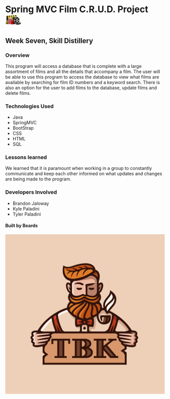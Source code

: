 # Spring MVC Film C.R.U.D. Project  &nbsp;&nbsp;&nbsp;&nbsp;&nbsp;&nbsp; ![movies](movie.png) #

## Week Seven, Skill Distillery ##

### Overview ###
This program will access a database that is complete with a large assortment of films and all the details that accompany a film. The user will be able to use this program to access the database to view what films are available by searching for film ID numbers and a keyword search. There is also an option for the user to add films to the database, update films and delete films. 

### Technologies Used ###
* Java
* SpringMVC
* BootStrap
* CSS
* HTML
* SQL

### Lessons learned ###
We learned that it is paramount when working in a group to constantly communicate and keep each other informed on what updates and changes are being made to the program. 

### Developers Involved ###
* Brandon Jaloway
* Kyle Paladini
* Tyler Paladini





#### Built by Beards ####






![logo](built_by_beards.png)